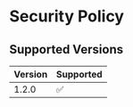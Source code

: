 # Security Policy

## Supported Versions

| Version | Supported          |
| ------- | ------------------ |
| 1.2.0   | :white_check_mark: |

